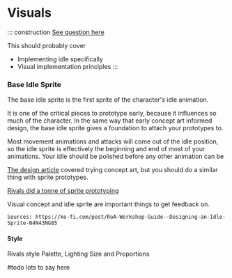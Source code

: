 # Visuals

::: construction
[See question here](../design/visual_base)

This should probably cover
- Implementing idle specifically
- Visual implementation principles
:::

### Base Idle Sprite

The base idle sprite is the first sprite of the character's idle animation.

It is one of the critical pieces to prototype early, because it influences so much of the character.
In the same way that early concept art informed design, the base idle sprite gives a foundation to attach your prototypes to.

Most movement animations and attacks will come out of the idle position, so the idle sprite is effectively the beginning
and end of most of your animations. Your idle should be polished before any other animation can be 

[The design article](../design/visual_base) covered trying concept art, 
but you should do a similar thing with sprite prototypes.

[Rivals did a tonne of sprite prototyping](https://twitter.com/thisisellian/status/888019865478590465)

Visual concept and idle sprite are important things to get feedback on.

`Sources: https://ko-fi.com/post/RoA-Workshop-Guide--Designing-an-Idle-Sprite-N4N43NG85`




#### Style
Rivals style
Palette, Lighting
Size and Proportions



#todo lots to say here




    
	
